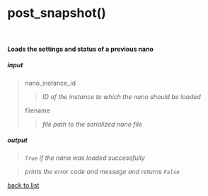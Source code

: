 # **post_snapshot()**
<br/>

#### Loads the settings and status of a previous nano
##### input
>nano_instance_id
>>*ID of the instance to which the nano should be loaded*   
>
>filename   
>>*file path to the serialized nano file*

##### output
>*`True` if the nano was loaded successfully*

>*prints the error code and message and returns `False`*

[back to list](../Index.md)
